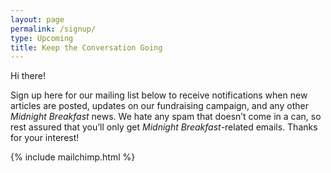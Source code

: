 ```yaml
---
layout: page
permalink: /signup/
type: Upcoming
title: Keep the Conversation Going
---
```


Hi there!

Sign up here for our mailing list below to receive notifications when new articles are posted, updates on our fundraising campaign, and any other <cite>Midnight Breakfast</cite> news. We hate any spam that doesn’t come in a can, so rest assured that you’ll only get <cite>Midnight Breakfast</cite>-related emails. Thanks for your interest!

<div id="mailchimp">
{% include mailchimp.html %}
</div>